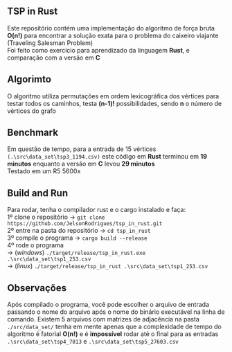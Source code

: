 ## **TSP in Rust** ##

Este repositório contém uma implementação do algoritmo de força bruta **O(n!)**
para encontrar a solução exata para o problema do caixeiro viajante (Traveling Salesman Problem)<br>
Foi feito como exercício para aprendizado da linguagem **Rust**, e comparação com a versão em **C**

## Algorimto ##

O algoritmo utiliza permutações em ordem lexicográfica dos vértices para testar todos os caminhos,
testa **(n-1)!** possibilidades, sendo **n** o número de vértices do grafo

## Benchmark ##

Em questão de tempo, para a entrada de 15 vértices `(.\src\data_set\tsp3_1194.csv)`
este código em **Rust** terminou em **19 minutos** enquanto a versão em **C** levou **29 minutos**<br>
Testado em um R5 5600x

## Build and Run ##

Para rodar, tenha o compilador rust e o cargo instalado e faça:<br>
1º clone o repositório -> `git clone https://github.com/JelsonRodrigues/tsp_in_rust.git`<br>
2º entre na pasta do repositório -> `cd tsp_in_rust`<br>
3º compile o programa -> `cargo build --release`<br>
4º rode o programa <br>-> (*windows*) `./target/release/tsp_in_rust.exe .\src\data_set\tsp1_253.csv`<br>
                   -> (*linux*)   `./target/release/tsp_in_rust .\src\data_set\tsp1_253.csv`<br>

## Observações ##

Após compilado o programa, você pode escolher o arquivo de entrada passando o nome do arquivo
após o nome do binário executável na linha de comando. Existem 5 arquivos com matrizes de adjacência na pasta
`./src/data_set/` tenha em mente apenas que a complexidade de tempo do algoritmo é fatorial **O(n!)** e 
é **impossível** rodar até o final para as entradas `.\src\data_set\tsp4_7013` e `.\src\data_set\tsp5_27603.csv`
